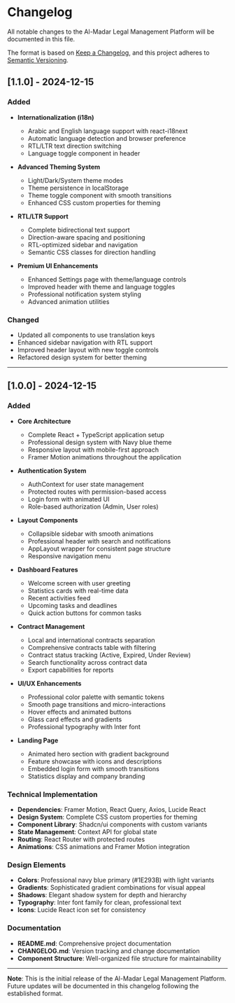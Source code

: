 # Changelog

All notable changes to the Al-Madar Legal Management Platform will be documented in this file.

The format is based on [Keep a Changelog](https://keepachangelog.com/en/1.0.0/),
and this project adheres to [Semantic Versioning](https://semver.org/spec/v2.0.0.html).

## [1.1.0] - 2024-12-15

### Added
- **Internationalization (i18n)**
  - Arabic and English language support with react-i18next
  - Automatic language detection and browser preference
  - RTL/LTR text direction switching
  - Language toggle component in header

- **Advanced Theming System**
  - Light/Dark/System theme modes
  - Theme persistence in localStorage
  - Theme toggle component with smooth transitions
  - Enhanced CSS custom properties for theming

- **RTL/LTR Support**
  - Complete bidirectional text support
  - Direction-aware spacing and positioning
  - RTL-optimized sidebar and navigation
  - Semantic CSS classes for direction handling

- **Premium UI Enhancements**
  - Enhanced Settings page with theme/language controls
  - Improved header with theme and language toggles
  - Professional notification system styling
  - Advanced animation utilities

### Changed
- Updated all components to use translation keys
- Enhanced sidebar navigation with RTL support
- Improved header layout with new toggle controls
- Refactored design system for better theming

---

## [1.0.0] - 2024-12-15

### Added
- **Core Architecture**
  - Complete React + TypeScript application setup
  - Professional design system with Navy blue theme
  - Responsive layout with mobile-first approach
  - Framer Motion animations throughout the application

- **Authentication System**
  - AuthContext for user state management
  - Protected routes with permission-based access
  - Login form with animated UI
  - Role-based authorization (Admin, User roles)

- **Layout Components**
  - Collapsible sidebar with smooth animations
  - Professional header with search and notifications
  - AppLayout wrapper for consistent page structure
  - Responsive navigation menu

- **Dashboard Features**
  - Welcome screen with user greeting
  - Statistics cards with real-time data
  - Recent activities feed
  - Upcoming tasks and deadlines
  - Quick action buttons for common tasks

- **Contract Management**
  - Local and international contracts separation
  - Comprehensive contracts table with filtering
  - Contract status tracking (Active, Expired, Under Review)
  - Search functionality across contract data
  - Export capabilities for reports

- **UI/UX Enhancements**
  - Professional color palette with semantic tokens
  - Smooth page transitions and micro-interactions
  - Hover effects and animated buttons
  - Glass card effects and gradients
  - Professional typography with Inter font

- **Landing Page**
  - Animated hero section with gradient background
  - Feature showcase with icons and descriptions
  - Embedded login form with smooth transitions
  - Statistics display and company branding

### Technical Implementation
- **Dependencies**: Framer Motion, React Query, Axios, Lucide React
- **Design System**: Complete CSS custom properties for theming
- **Component Library**: Shadcn/ui components with custom variants
- **State Management**: Context API for global state
- **Routing**: React Router with protected routes
- **Animations**: CSS animations and Framer Motion integration

### Design Elements
- **Colors**: Professional navy blue primary (#1E293B) with light variants
- **Gradients**: Sophisticated gradient combinations for visual appeal
- **Shadows**: Elegant shadow system for depth and hierarchy
- **Typography**: Inter font family for clean, professional text
- **Icons**: Lucide React icon set for consistency

### Documentation
- **README.md**: Comprehensive project documentation
- **CHANGELOG.md**: Version tracking and change documentation
- **Component Structure**: Well-organized file structure for maintainability

---

**Note**: This is the initial release of the Al-Madar Legal Management Platform. Future updates will be documented in this changelog following the established format.